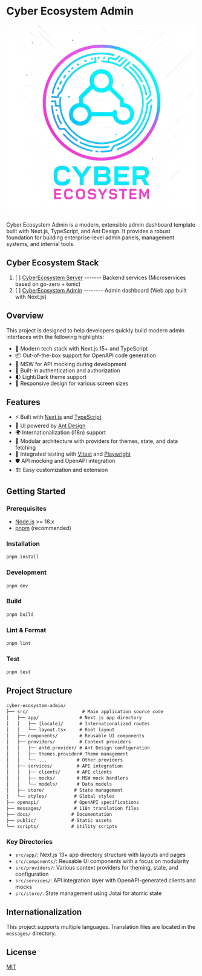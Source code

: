 # Cyber Ecosystem Admin

![Logo](docs/assets/cyber-system.png)

Cyber Ecosystem Admin is a modern, extensible admin dashboard template built with Next.js, TypeScript, and Ant Design. It provides a robust foundation for building enterprise-level admin panels, management systems, and internal tools.

## Cyber Ecosystem Stack

1. [ ] [CyberEcosystem Server](https://github.com/DrReMain/cyber-ecosystem-server) ------- Backend services (Microservices based on go-zero + tonic)
2. [ ] [CyberEcosystem Admin](https://github.com/DrReMain/cyber-ecosystem-admin) -------- Admin dashboard (Web app built with Next.js)

[//]: # (3. [ ] [CyberEcosystem Android]&#40;https://github.com/DrReMain/cyber-ecosystem-android&#41; -- --- Large-scale Android app &#40;Primary: Kotlin + Jetpack Compose, Secondary: Flutter&#41;)

[//]: # (4. [ ] [CyberEcosystem iOS]&#40;https://github.com/DrReMain/cyber-ecosystem-iOS&#41; --------- - Large-scale iOS app &#40;Primary: Swift + UIKit or SwiftUI, Secondary: Flutter&#41;)

[//]: # (5. [ ] [CyberEcosystem RN]&#40;https://github.com/DrReMain/cyber-ecosystem-rn&#41; ----------- Small to medium-sized app &#40;Primary: React Native, Secondary: Native modules&#41;)

[//]: # (6. [ ] [CyberEcosystem Mini]&#40;https://github.com/DrReMain/cyber-ecosystem-mini&#41; ---------- Mini programs &#40;WeChat, Alipay, etc.&#41;)

[//]: # (7. [ ] [CyberEcosystem SaaS]&#40;https://github.com/DrReMain/cyber-ecosystem-saas&#41; -------- Multi-tenant SaaS web application)

[//]: # (8. [ ] [CyberEcosystem Tauri]&#40;https://github.com/DrReMain/cyber-ecosystem-tauri&#41; ---------- Cross-platform desktop app &#40;based on Tauri&#41;)

[//]: # (9. [ ] [CyberEcosystem UAV]&#40;https://github.com/DrReMain/cyber-ecosystem-uav&#41; ---------- Embedded systems & IoT for drones)

[//]: # ()

## Overview

This project is designed to help developers quickly build modern admin interfaces with the following highlights:

- 🚀 Modern tech stack with Next.js 15+ and TypeScript
- 📦 Out-of-the-box support for OpenAPI code generation
- 🎯 MSW for API mocking during development
- 🔐 Built-in authentication and authorization
- 🌓 Light/Dark theme support
- 📱 Responsive design for various screen sizes

## Features

- ⚡ Built with [Next.js](https://nextjs.org/) and [TypeScript](https://www.typescriptlang.org/)
- 🎨 UI powered by [Ant Design](https://ant.design/)
- 🌍 Internationalization (i18n) support
- 🧩 Modular architecture with providers for themes, state, and data fetching
- 🧪 Integrated testing with [Vitest](https://vitest.dev/) and [Playwright](https://playwright.dev/)
- 🛡️ API mocking and OpenAPI integration
- 🏗️ Easy customization and extension

## Getting Started

### Prerequisites
- [Node.js](https://nodejs.org/) >= 18.x
- [pnpm](https://pnpm.io/) (recommended)

### Installation

```bash
pnpm install
```

### Development

```bash
pnpm dev
```

### Build

```bash
pnpm build
```

### Lint & Format

```bash
pnpm lint
```

### Test

```bash
pnpm test
```

## Project Structure

```
cyber-ecosystem-admin/
├── src/                    # Main application source code
│   ├── app/               # Next.js app directory
│   │   ├── [locale]/      # Internationalized routes
│   │   └── layout.tsx     # Root layout
│   ├── components/        # Reusable UI components
│   ├── providers/         # Context providers
│   │   ├── antd.provider/ # Ant Design configuration
│   │   ├── themes.provider# Theme management
│   │   └── ...           # Other providers
│   ├── services/         # API integration
│   │   ├── clients/      # API clients
│   │   ├── mocks/        # MSW mock handlers
│   │   └── models/       # Data models
│   ├── store/           # State management
│   └── styles/          # Global styles
├── openapi/             # OpenAPI specifications
├── messages/            # i18n translation files
├── docs/               # Documentation
├── public/             # Static assets
└── scripts/            # Utility scripts
```

### Key Directories

- `src/app/`: Next.js 13+ app directory structure with layouts and pages
- `src/components/`: Reusable UI components with a focus on modularity
- `src/providers/`: Various context providers for theming, state, and configuration
- `src/services/`: API integration layer with OpenAPI-generated clients and mocks
- `src/store/`: State management using Jotai for atomic state

## Internationalization

This project supports multiple languages. Translation files are located in the `messages/` directory.

## License

[MIT](LICENSE)
